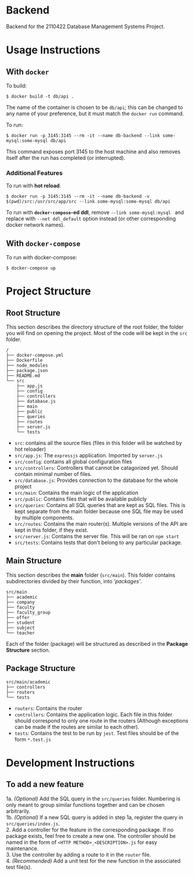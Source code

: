 # Backend

Backend for the 2110422 Database Management Systems Project.

# Usage Instructions

## With `docker`
To build:
```
$ docker build -t db/api .
```
The name of the container is chosen to be `db/api`; this can be changed to any name of your preference, but it must match the `docker run` command.


To run:
```
$ docker run -p 3145:3145 --rm -it --name db-backend --link some-mysql:some-mysql db/api
```
This command exposes port 3145 to the host machine and also removes itself after the run has completed (or interrupted).

### Additional Features

To run with __hot reload__:
```
$ docker run -p 3145:3145 --rm -it --name db-backend -v $(pwd)/src:/usr/src/app/src --link some-mysql:some-mysql db/api
```

To run with __`docker-compose`-ed ddl__, remove `--link some-mysql:mysql ` and replace with `--net ddl_default` option instead (or other corresponding docker network names).

## With `docker-compose`


To run with docker-compose:
```
$ docker-compose up
```


# Project Structure

## Root Structure 

This section describes the directory structure of the root folder, the folder you will find on opening the project. Most of the code will be kept in the `src` folder.

```
/
├── docker-compose.yml
├── Dockerfile
├── node_modules          
├── package.json
├── README.md
└── src                      
    ├── app.js
    ├── config
    ├── controllers
    ├── database.js
    ├── main
    ├── public
    ├── queries
    ├── routes
    ├── server.js
    └── tests
```

- `src`: contains all the source files (files in this folder will be watched by hot reloader)
- `src/app.js`: The `expressjs` application. Imported by `server.js`
- `src/config`: contains all global configuration files
- `src/controllers`: Controllers that cannot be catagorized yet. Should contain minimal number of files.
- `src/database.js`: Provides connection to the database for the whole project
- `src/main`: Contains the main logic of the application
- `src/public`: Contains files that will be available publicly
- `src/queries`: Contains all SQL queries that are kept as SQL files. This is kept separate from the main folder because one SQL file may be used by multiple components.
- `src/routes`: Contains the main router(s). Multiple versions of the API are kept in this folder, if they exist.
- `src/server.js`: Contains the server file. This will be ran on `npm start`
- `src/tests`: Contains tests that don't belong to any particular package.


## Main Structure

This section describes the __main__ folder (`src/main`). This folder contains subdirectories divided by their function, into _'packages'_. 

```
src/main
├── academic
├── company
├── faculty
├── faculty_group
├── offer
├── student
├── subject
└── teacher
```

Each of the folder (package) will be structured as described in the __Package Structure__ section.

## Package Structure
```
src/main/academic
├── controllers
├── routers
└── tests
```

- `routers`: Contains the router
- `controllers`: Contains the application logic. Each file in this folder should correspond to only one route in the routers (Although exceptions can be made if the routes are similar to each other).
- `tests`: Contains the test to be run by `jest`. Test files should be of the form `*.test.js`


# Development Instructions

## To add a new feature

  1a. _(Optional)_ Add the SQL query in the `src/queries` folder. Numbering is only meant to group similar functions together and can be chosen arbitrarily.  
  1b. _(Optional)_ If a new SQL query is added in step 1a, register the query in `src/queries/index.js`.   
  2\. Add a controller for the feature in the corresponding package. If no package exists, feel free to create a new one. The controller should be named in the form of `<HTTP METHOD>_<DESCRIPTION>.js` for easy maintenance.    
  3\. Use the controller by adding a route to it in the `router` file.  
  4\. _(Recommended)_ Add a unit test for the new function in the associated test file(s).  
